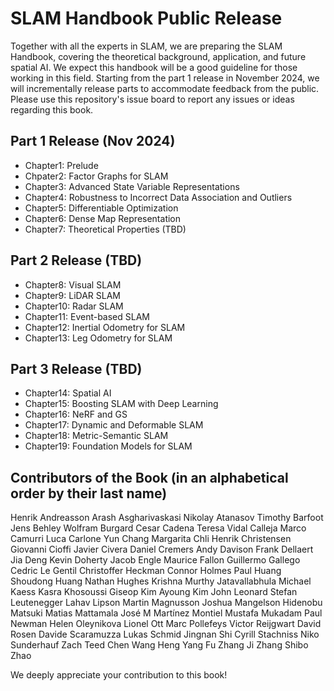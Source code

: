 # SLAM Handbook Public Release

Together with all the experts in SLAM, we are preparing the SLAM Handbook, covering the theoretical background, application, and future spatial AI. We expect this handbook will be a good guideline for those working in this field. Starting from the part 1 release in November 2024, we will incrementally release parts to accommodate feedback from the public. Please use this repository's issue board to report any issues or ideas regarding this book.

## Part 1 Release (Nov 2024)

* Chapter1: Prelude
* Chpater2: Factor Graphs for SLAM
* Chapter3: Advanced State Variable Representations
* Chapter4: Robustness to Incorrect Data Association and Outliers
* Chapter5: Differentiable Optimization
* Chapter6: Dense Map Representation
* Chapter7: Theoretical Properties (TBD)

## Part 2 Release (TBD)
* Chapter8: Visual SLAM
* Chapter9: LiDAR SLAM
* Chapter10: Radar SLAM
* Chapter11: Event-based SLAM
* Chapter12: Inertial Odometry for SLAM
* Chapter13: Leg Odometry for SLAM

## Part 3 Release (TBD)
* Chapter14: Spatial AI
* Chapter15: Boosting SLAM with Deep Learning
* Chapter16: NeRF and GS
* Chapter17: Dynamic and Deformable SLAM
* Chapter18: Metric-Semantic SLAM
* Chapter19: Foundation Models for SLAM

## Contributors of the Book (in an alphabetical order by their last name)

Henrik Andreasson
Arash Asgharivaskasi
Nikolay Atanasov
Timothy Barfoot
Jens Behley
Wolfram Burgard
Cesar Cadena
Teresa Vidal Calleja
Marco Camurri
Luca Carlone
Yun Chang
Margarita Chli
Henrik Christensen
Giovanni Cioffi
Javier Civera
Daniel Cremers
Andy Davison
Frank Dellaert
Jia Deng
Kevin Doherty
Jacob Engle
Maurice Fallon
Guillermo Gallego
Cedric Le Gentil
Christoffer Heckman
Connor Holmes
Paul Huang
Shoudong Huang
Nathan Hughes
Krishna Murthy Jatavallabhula
Michael Kaess
Kasra Khosoussi
Giseop Kim
Ayoung Kim
John Leonard
Stefan Leutenegger
Lahav Lipson
Martin Magnusson
Joshua Mangelson
Hidenobu Matsuki
Matias Mattamala
José M Martínez Montiel 
Mustafa Mukadam
Paul Newman
Helen Oleynikova
Lionel Ott
Marc Pollefeys
Victor Reijgwart
David Rosen
Davide Scaramuzza
Lukas Schmid
Jingnan Shi
Cyrill Stachniss
Niko Sunderhauf
Zach Teed
Chen Wang
Heng Yang
Fu Zhang
Ji Zhang
Shibo Zhao


We deeply appreciate your contribution to this book!
